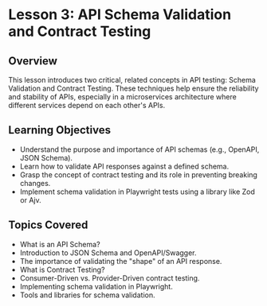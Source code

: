 # Lesson 3: API Schema Validation and Contract Testing

## Overview

This lesson introduces two critical, related concepts in API testing: Schema Validation and Contract Testing. These techniques help ensure the reliability and stability of APIs, especially in a microservices architecture where different services depend on each other's APIs.

## Learning Objectives

- Understand the purpose and importance of API schemas (e.g., OpenAPI, JSON Schema).
- Learn how to validate API responses against a defined schema.
- Grasp the concept of contract testing and its role in preventing breaking changes.
- Implement schema validation in Playwright tests using a library like Zod or Ajv.

## Topics Covered

- What is an API Schema?
- Introduction to JSON Schema and OpenAPI/Swagger.
- The importance of validating the "shape" of an API response.
- What is Contract Testing?
- Consumer-Driven vs. Provider-Driven contract testing.
- Implementing schema validation in Playwright.
- Tools and libraries for schema validation.